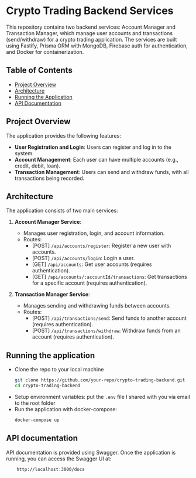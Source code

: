 # Crypto Trading Backend Services

This repository contains two backend services: Account Manager and Transaction Manager, which manage user accounts and transactions (send/withdraw) for a crypto trading application. The services are built using Fastify, Prisma ORM with MongoDB, Firebase auth for authentication, and Docker for containerization.

## Table of Contents

- [Project Overview](#project-overview)
- [Architecture](#architecture)
- [Running the Application](#running-the-application)
- [API Documentation](#api-documentation)

## Project Overview

The application provides the following features:

- **User Registration and Login**: Users can register and log in to the system.
- **Account Management**: Each user can have multiple accounts (e.g., credit, debit, loan).
- **Transaction Management**: Users can send and withdraw funds, with all transactions being recorded.

## Architecture

The application consists of two main services:

1. **Account Manager Service**:

   - Manages user registration, login, and account information.
   - Routes:
     - [POST] `/api/accounts/register`: Register a new user with accounts.
     - [POST] `/api/accounts/login`: Login a user.
     - [GET] `/api/accounts`: Get user accounts (requires authentication).
     - [GET] `/api/accounts/:accountId/transactions`: Get transactions for a specific account (requires authentication).

2. **Transaction Manager Service**:
   - Manages sending and withdrawing funds between accounts.
   - Routes:
     - [POST] `/api/transactions/send`: Send funds to another account (requires authentication).
     - [POST] `/api/transactions/withdraw`: Withdraw funds from an account (requires authentication).

## Running the application

- Clone the repo to your local machine
  ```bash
  git clone https://github.com/your-repo/crypto-trading-backend.git
  cd crypto-trading-backend
  ```
- Setup environment variables: put the `.env` file I shared with you via email to the root folder
- Run the application with docker-compose:
  ```bash
  docker-compose up
  ```

## API documentation

API documentation is provided using Swagger. Once the application is running, you can access the Swagger UI at:

```bash
    http://localhost:3000/docs
```
